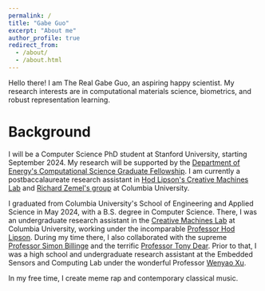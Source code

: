 ```yaml
---
permalink: /
title: "Gabe Guo"
excerpt: "About me"
author_profile: true
redirect_from:
  - /about/
  - /about.html
---
```


Hello there! I am The Real Gabe Guo, an aspiring happy scientist. My research interests are in computational materials science, biometrics, and robust representation learning.

Background
=====
I will be a Computer Science PhD student at Stanford University, starting September 2024. My research will be supported by the [Department of Energy's Computational Science Graduate Fellowship](https://www.krellinst.org/csgf/). I am currently a postbaccalaureate research assistant in [Hod Lipson's Creative Machines Lab](https://www.creativemachineslab.com/) and [Richard Zemel's group](https://www.cs.columbia.edu/~zemel/) at Columbia University.

I graduated from Columbia University's School of Engineering and Applied Science in May 2024, with a B.S. degree in Computer Science. There, I was an undergraduate research assistant in the [Creative Machines Lab](https://www.creativemachineslab.com/) at Columbia University, working under the incomparable [Professor Hod Lipson](https://www.hodlipson.com/). During my time there, I also collaborated with the supreme [Professor Simon Billinge](https://billingegroup.github.io/) and the terrific [Professor Tony Dear](https://www.engineering.columbia.edu/faculty/tony-dear). Prior to that, I was a high school and undergraduate research assistant at the Embedded Sensors and Computing Lab under the wonderful Professor [Wenyao Xu](https://cse.buffalo.edu/~wenyaoxu/).

In my free time, I create meme rap and contemporary classical music.
